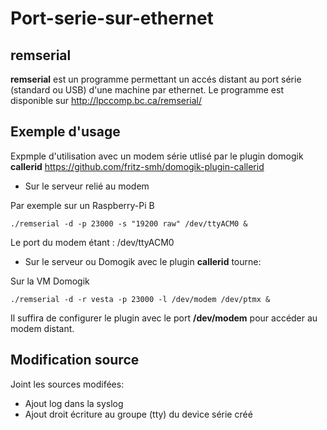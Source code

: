 Port-serie-sur-ethernet
=======================

remserial
---------

**remserial** est un programme permettant un accés distant au port série  (standard ou USB) d'une machine par ethernet. 
Le programme est disponible sur http://lpccomp.bc.ca/remserial/

Exemple d'usage
---------------

Expmple d'utilisation avec un modem série utlisé par le plugin domogik  **callerid** https://github.com/fritz-smh/domogik-plugin-callerid


* Sur le serveur relié au modem 

Par exemple sur un Raspberry-Pi B

    ./remserial -d -p 23000 -s "19200 raw" /dev/ttyACM0 &
    
Le port du modem étant : /dev/ttyACM0


* Sur le serveur ou Domogik avec le plugin **callerid** tourne:

Sur la VM Domogik

    ./remserial -d -r vesta -p 23000 -l /dev/modem /dev/ptmx &
    
    
Il suffira de configurer le plugin avec le port **/dev/modem** pour accéder au modem distant.


Modification source
-------------------

Joint les sources modifées:

* Ajout log dans la syslog
* Ajout droit écriture au groupe (tty) du device série créé


    




